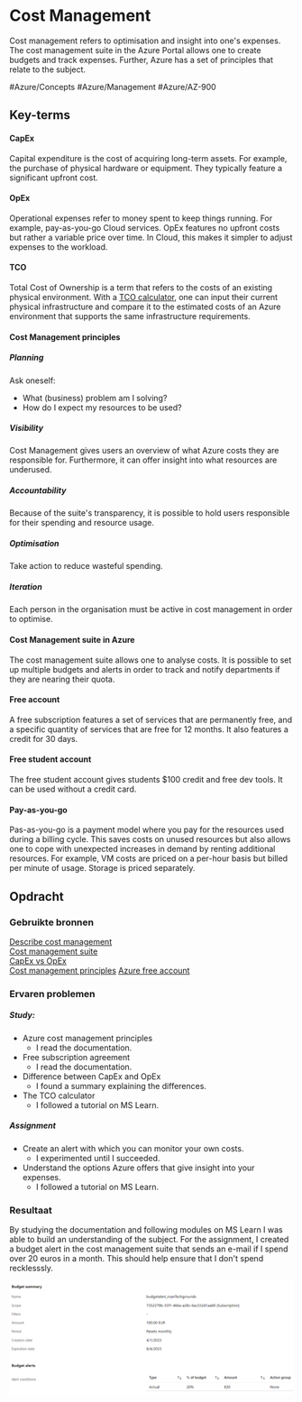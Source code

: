 # Cost Management
Cost management refers to optimisation and insight into one's expenses. The cost management suite in the Azure Portal allows one to create budgets and track expenses. Further, Azure has a set of principles that relate to the subject.

#Azure/Concepts #Azure/Management #Azure/AZ-900

## Key-terms
#### CapEx
Capital expenditure is the cost of acquiring long-term assets. For example, the purchase of physical hardware or equipment. They typically feature a significant upfront cost.

#### OpEx
Operational expenses refer to money spent to keep things running. For example, pay-as-you-go Cloud services. OpEx features no upfront costs but rather a variable price over time. In Cloud, this makes it simpler to adjust expenses to the workload.

#### TCO
Total Cost of Ownership is a term that refers to the costs of an existing physical environment. With a [TCO calculator](https://azure.microsoft.com/en-us/pricing/calculator/), one can input their current physical infrastructure and compare it to the estimated costs of an Azure environment that supports the same infrastructure requirements.

#### Cost Management principles
##### Planning
Ask oneself:
* What (business) problem am I solving?
* How do I expect my resources to be used?

##### Visibility
Cost Management gives users an overview of what Azure costs they are responsible for. Furthermore, it can offer insight into what resources are underused.

##### Accountability
Because of the suite's transparency, it is possible to hold users responsible for their spending and resource usage.

##### Optimisation
Take action to reduce wasteful spending.

##### Iteration
Each person in the organisation must be active in cost management in order to optimise. 

#### Cost Management suite in Azure
The cost management suite allows one to analyse costs. It is possible to set up multiple budgets and alerts in order to track and notify departments if they are nearing their quota.

#### Free account
A free subscription features a set of services that are permanently free, and a specific quantity of services that are free for 12 months. It also features a credit for 30 days.

#### Free student account
The free student account gives students $100 credit and free dev tools. It can be used without a credit card.

#### Pay-as-you-go
Pas-as-you-go is a payment model where you pay for the resources used during a billing cycle. This saves costs on unused resources but also allows one to cope with unexpected increases in demand by renting additional resources. For example, VM costs are priced on a per-hour basis but billed per minute of usage. Storage is priced separately.

## Opdracht

### Gebruikte bronnen
[Describe cost management](https://learn.microsoft.com/en-us/training/modules/describe-cost-management-azure/)  
[Cost management suite](https://learn.microsoft.com/nl-nl/azure/cost-management-billing/cost-management-billing-overview)  
[CapEx vs OpEx](https://www.cloudzero.com/blog/capex-vs-opex)  
[Cost management principles](https://learn.microsoft.com/en-us/azure/cost-management-billing/costs/cost-mgt-best-practices)
[Azure free account](https://learn.microsoft.com/en-us/azure/cost-management-billing/manage/create-free-services)

### Ervaren problemen
##### Study:
* Azure cost management principles
	* I read the documentation.
* Free subscription agreement
	* I read the documentation.
* Difference between CapEx and OpEx
	* I found a summary explaining the differences.
* The TCO calculator
	* I followed a tutorial on MS Learn.

##### Assignment
* Create an alert with which you can monitor your own costs.
	* I experimented until I succeeded.
* Understand the options Azure offers that give insight into your expenses.
	* I followed a tutorial on MS Learn.

### Resultaat
By studying the documentation and following modules on MS Learn I was able to build an understanding of the subject. For the assignment, I created a budget alert in the cost management suite that sends an e-mail if I spend over 20 euros in a month. This should help ensure that I don't spend recklesssly.

![Cost Management ss](../../00_includes/AZ-02_screenshot1.png)

